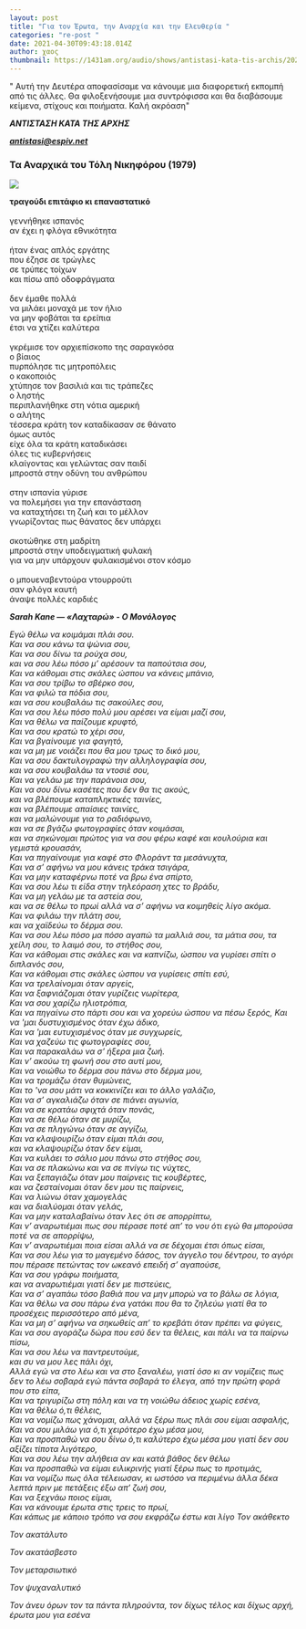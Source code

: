 ```yaml
---
layout: post
title: "Για τον Έρωτα, την Αναρχία και την Ελευθερία "
categories: "re-post "
date: 2021-04-30T09:43:18.014Z
author: χαος
thumbnail: https://1431am.org/audio/shows/antistasi-kata-tis-archis/2021/04/29/gia-ton-erota-tin-anarchia-kai-tin-eleytheria/
---
```



<!--StartFragment-->

" Αυτή την Δευτέρα αποφασίσαμε να κάνουμε μια διαφορετική εκπομπή από τις άλλες. Θα φιλοξενήσουμε μια συντρόφισσα και θα διαβάσουμε κείμενα, στίχους και ποιήματα. Καλή ακρόαση"

***ΑΝΤΙΣΤΑΣΗ ΚΑΤΑ ΤΗΣ ΑΡΧΗΣ***

***[antistasi@espiv.net](mailto:---)***

<!--EndFragment-->



<!--StartFragment-->

### Τα Αναρχικά του Τόλη Νικηφόρου (1979)

[![](http://3.bp.blogspot.com/-iOKRMEHGZZw/TmtfwSLi5PI/AAAAAAAAAIo/94bS0-5KKX4/s320/anthos.jpeg)](http://3.bp.blogspot.com/-iOKRMEHGZZw/TmtfwSLi5PI/AAAAAAAAAIo/94bS0-5KKX4/s1600/anthos.jpeg)

**τραγούδι επιτάφιο κι επαναστατικό**\
\
γεννήθηκε ισπανός\
αν έχει η φλόγα εθνικότητα\
\
ήταν ένας απλός εργάτης\
που έζησε σε τρώγλες\
σε τρύπες τοίχων\
και πίσω από οδοφράγματα\
\
δεν έμαθε πολλά\
να μιλάει μοναχά με τον ήλιο\
να μην φοβάται τα ερείπια\
έτσι να χτίζει καλύτερα\
\
γκρέμισε τον αρχιεπίσκοπο της σαραγκόσα\
ο βίαιος\
πυρπόλησε τις μητροπόλεις\
ο κακοποιός\
χτύπησε τον βασιλιά και τις τράπεζες\
ο ληστής\
περιπλανήθηκε στη νότια αμερική\
ο αλήτης\
τέσσερα κράτη τον καταδίκασαν σε θάνατο\
όμως αυτός\
είχε όλα τα κράτη καταδικάσει\
όλες τις κυβερνήσεις\
κλαίγοντας και γελώντας σαν παιδί\
μπροστά στην οδύνη του ανθρώπου\
\
στην ισπανία γύρισε\
να πολεμήσει για την επανάσταση\
να καταχτήσει τη ζωή και το μέλλον\
γνωρίζοντας πως θάνατος δεν υπάρχει\
\
σκοτώθηκε στη μαδρίτη\
μπροστά στην υποδειγματική φυλακή\
για να μην υπάρχουν φυλακισμένοι στον κόσμο\
\
ο μπουεναβεντούρα ντουρρούτι\
σαν φλόγα καυτή\
άναψε πολλές καρδιές

<!--EndFragment-->





<!--StartFragment-->

***Sarah Kane — «Λαχταρώ» - Ο Μονόλογος*** 

*Εγώ θέλω να κοιμάμαι πλάι σου.* \
*Και να σου κάνω τα ψώνια σου,* \
*Και να σου δίνω τα ρούχα σου,* \
*και να σου λέω πόσο μ’ αρέσουν τα παπούτσια σου,* \
*Και να κάθομαι στις σκάλες ώσπου να κάνεις μπάνιο,* \
*Και να σου τρίβω το σβέρκο σου,* \
*Και να φιλώ τα πόδια σου,* \
*και να σου κουβαλάω τις σακούλες σου,* \
*Και να σου λέω πόσο πολύ μου αρέσει να είμαι μαζί σου,* \
*Και να θέλω να παίζουμε κρυφτό,* \
*Και να σου κρατώ το χέρι σου,* \
*Και να βγαίνουμε για φαγητό,* \
*και να μη με νοιάζει που θα μου τρως το δικό μου,* \
*Και να σου δακτυλογραφώ την αλληλογραφία σου,* \
*και να σου κουβαλάω τα ντοσιέ σου,* \
*Και να γελάω με την παράνοια σου,* \
*Και να σου δίνω κασέτες που δεν θα τις ακούς,* \
*και να βλέπουμε καταπληκτικές ταινίες,* \
*και να βλέπουμε απαίσιες ταινίες,* \
*και να μαλώνουμε για το ραδιόφωνο,* \
*και να σε βγάζω φωτογραφίες όταν κοιμάσαι,* \
*και να σηκώνομαι πρώτος για να σου φέρω καφέ και κουλούρια και γεμιστά κρουασάν,* \
*Και να πηγαίνουμε για καφέ στο Φλοράντ τα μεσάνυχτα,* \
*Και να σ’ αφήνω να μου κάνεις τράκα τσιγάρα,* \
*Και να μην καταφέρνω ποτέ να βρω ένα σπίρτο,*\
*Και να σου λέω τι είδα στην τηλεόραση χτες το βράδυ,* \
*Και να μη γελάω με τα αστεία σου,* \
*και να σε θέλω το πρωί αλλά να σ’ αφήνω να κοιμηθείς λίγο ακόμα.* \
*Και να φιλάω την πλάτη σου,* \
*και να χαϊδεύω το δέρμα σου.* \
*Και να σου λέω πόσο μα πόσο αγαπώ τα μαλλιά σου, τα μάτια σου, τα χείλη σου, το λαιμό σου, το στήθος σου,* \
*Και να κάθομαι στις σκάλες και να καπνίζω, ώσπου να γυρίσει σπίτι ο διπλανός σου,* \
*Και να κάθομαι στις σκάλες ώσπου να γυρίσεις σπίτι εσύ,* \
*Και να τρελαίνομαι όταν αργείς,* \
*Και να ξαφνιάζομαι όταν γυρίζεις νωρίτερα,* \
*Και να σου χαρίζω ηλιοτρόπια,* \
*Και να πηγαίνω στο πάρτι σου και να χορεύω ώσπου να πέσω ξερός, Και να 'μαι δυστυχισμένος όταν έχω άδικο,* \
*Και να 'μαι ευτυχισμένος όταν με συγχωρείς,* \
*Και να χαζεύω τις φωτογραφίες σου,* \
*Και να παρακαλάω να σ’ ήξερα μια ζωή.* \
*Και ν’ ακούω τη φωνή σου στο αυτί μου,* \
*Και να νοιώθω το δέρμα σου πάνω στο δέρμα μου,* \
*Και να τρομάζω όταν θυμώνεις,* \
*Και το 'να σου μάτι να κοκκινίζει και το άλλο γαλάζιο,* \
*Και να σ’ αγκαλιάζω όταν σε πιάνει αγωνία,* \
*Και να σε κρατάω σφιχτά όταν πονάς,* \
*Και να σε θέλω όταν σε μυρίζω,* \
*Και να σε πληγώνω όταν σε αγγίζω,* \
*Και να κλαψουρίζω όταν είμαι πλάι σου,* \
*και να κλαψουρίζω όταν δεν είμαι,* \
*Και να κυλάει το σάλιο μου πάνω στο στήθος σου,* \
*Και να σε πλακώνω και να σε πνίγω τις νύχτες,* \
*Και να ξεπαγιάζω όταν μου παίρνεις τις κουβέρτες,* \
*και να ζεσταίνομαι όταν δεν μου τις παίρνεις,* \
*Και να λιώνω όταν χαμογελάς* \
*και να διαλύομαι όταν γελάς,* \
*Και να μην καταλαβαίνω όταν λες ότι σε απορρίπτω,* \
*Και ν’ αναρωτιέμαι πως σου πέρασε ποτέ απ’ το νου ότι εγώ θα μπορούσα ποτέ να σε απορρίψω,* \
*Και ν’ αναρωτιέμαι ποια είσαι αλλά να σε δέχομαι έτσι όπως είσαι,* \
*Και να σου λέω για το μαγεμένο δάσος, τον άγγελο του δέντρου, το αγόρι που πέρασε πετώντας τον ωκεανό επειδή σ’ αγαπούσε,* \
*Και να σου γράφω ποιήματα,* \
*και να αναρωτιέμαι γιατί δεν με πιστεύεις,* \
*Και να σ’ αγαπάω τόσο βαθιά που να μην μπορώ να το βάλω σε λόγια,* \
*Και να θέλω να σου πάρω ένα γατάκι που θα το ζηλεύω γιατί θα το προσέχεις περισσότερο από μένα,* \
*Και να μη σ’ αφήνω να σηκωθείς απ’ το κρεβάτι όταν πρέπει να φύγεις,* \
*Και να σου αγοράζω δώρα που εσύ δεν τα θέλεις, και πάλι να τα παίρνω πίσω,* \
*Και να σου λέω να παντρευτούμε,* \
*και συ να μου λες πάλι όχι,* \
*Αλλά εγώ να στο λέω και να στο ξαναλέω, γιατί όσο κι αν νομίζεις πως δεν το λέω σοβαρά εγώ πάντα σοβαρά το έλεγα, από την πρώτη φορά που στο είπα,* \
*Και να τριγυρίζω στη πόλη και να τη νοιώθω άδειος χωρίς εσένα,* \
*Και να θέλω ό,τι θέλεις,* \
*Και να νομίζω πως χάνομαι, αλλά να ξέρω πως πλάι σου είμαι ασφαλής,* \
*Και να σου μιλάω για ό,τι χειρότερο έχω μέσα μου,* \
*Και να προσπαθώ να σου δίνω ό,τι καλύτερο έχω μέσα μου γιατί δεν σου αξίζει τίποτα λιγότερο,* \
*Και να σου λέω την αλήθεια αν και κατά βάθος δεν θέλω* \
*Και να προσπαθώ να είμαι ειλικρινής γιατί ξέρω πως το προτιμάς,* \
*Και να νομίζω πως όλα τέλειωσαν, κι ωστόσο να περιμένω άλλα δέκα λεπτά πριν με πετάξεις έξω απ’ ζωή σου,* \
*Και να ξεχνάω ποιος είμαι,* \
*Και να κάνουμε έρωτα στις τρεις το πρωί,* \
*Και κάπως με κάποιο τρόπο να σου εκφράζω έστω και λίγο Τον ακάθεκτο*

*Τον ακατάλυτο* 

*Τον ακατάσβεστο* 

*Τον μεταρσιωτικό* 

*Τον ψυχαναλυτικό* 

*Τον άνευ όρων τον τα πάντα πληρούντα, τον δίχως τέλος και δίχως αρχή, έρωτα μου για εσένα*

<!--EndFragment-->